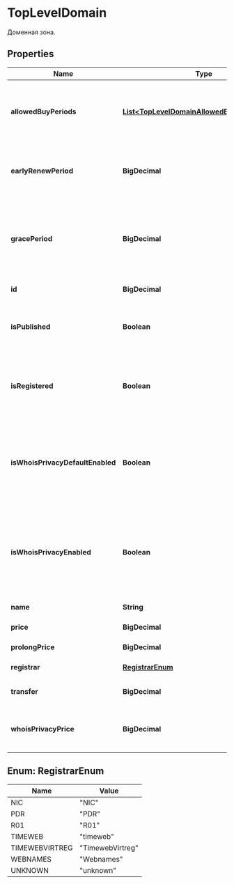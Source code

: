 

# TopLevelDomain

Доменная зона.

## Properties

| Name | Type | Description | Notes |
|------------ | ------------- | ------------- | -------------|
|**allowedBuyPeriods** | [**List&lt;TopLevelDomainAllowedBuyPeriodsInner&gt;**](TopLevelDomainAllowedBuyPeriodsInner.md) | Список доступных периодов для регистрации/продления доменов со стоимостью. |  |
|**earlyRenewPeriod** | **BigDecimal** | Количество дней до истечение срока регистрации, когда можно продлять домен. |  |
|**gracePeriod** | **BigDecimal** | Количество дней, которые действует льготный период когда вы ещё можете продлить домен, после окончания его регистрации |  |
|**id** | **BigDecimal** | Идентификатор доменной зоны. |  |
|**isPublished** | **Boolean** | Это логическое значение, которое показывает, опубликована ли доменная зона. |  |
|**isRegistered** | **Boolean** | Это логическое значение, которое показывает, зарегистрирована ли доменная зона. |  |
|**isWhoisPrivacyDefaultEnabled** | **Boolean** | Это логическое значение, которое показывает, включено ли по умолчанию скрытие данных администратора для доменной зоны. |  |
|**isWhoisPrivacyEnabled** | **Boolean** | Это логическое значение, которое показывает, доступно ли управление скрытием данных администратора для доменной зоны. |  |
|**name** | **String** | Имя доменной зоны. |  |
|**price** | **BigDecimal** | Цена регистрации домена |  |
|**prolongPrice** | **BigDecimal** | Цена продления домена. |  |
|**registrar** | [**RegistrarEnum**](#RegistrarEnum) | Регистратор доменной зоны. |  |
|**transfer** | **BigDecimal** | Цена услуги трансфера домена. |  |
|**whoisPrivacyPrice** | **BigDecimal** | Цена услуги скрытия данных администратора для доменной зоны. |  |



## Enum: RegistrarEnum

| Name | Value |
|---- | -----|
| NIC | &quot;NIC&quot; |
| PDR | &quot;PDR&quot; |
| R01 | &quot;R01&quot; |
| TIMEWEB | &quot;timeweb&quot; |
| TIMEWEBVIRTREG | &quot;TimewebVirtreg&quot; |
| WEBNAMES | &quot;Webnames&quot; |
| UNKNOWN | &quot;unknown&quot; |



